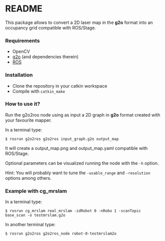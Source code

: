 # README #

This package allows to convert a 2D laser map in the **g2o** format into an occupancy grid compatible with ROS/Stage.

### Requirements ###

* OpenCV
* [g2o](https://github.com/RainerKuemmerle/g2o) (and dependencies therein)
* [ROS](http://www.ros.org/)

### Installation ###

* Clone the repository in your catkin workspace
* Compile with ``catkin_make``

### How to use it? ###

Run the g2o2ros node using as input a 2D graph in **g2o** format created with your favourite mapper.

In a terminal type:

``$ rosrun g2o2ros g2o2ros input_graph.g2o output_map``

It will create a output_map.png and output_map.yaml compatible with ROS/Stage.

Optional parameters can be visualized running the node with the ``-h`` option.

Hint: You will probably want to tune the ``-usable_range`` and ``-resolution`` options among others.



### Example with cg_mrslam ###

In a terminal type:

``$ rosrun cg_mrslam real_mrslam -idRobot 0 -nRobo 1 -scanTopic base_scan -o testmrslam.g2o``

In another terminal type:

``$ rosrun g2o2ros g2o2ros_node robot-0-testmrslam2o ``

